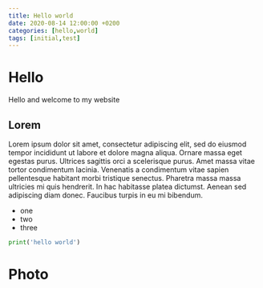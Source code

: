 ```yaml
---
title: Hello world
date: 2020-08-14 12:00:00 +0200
categories: [hello,world]
tags: [initial,test]
---
```


# Hello

Hello and welcome to my website


## Lorem

Lorem ipsum dolor sit amet, consectetur adipiscing elit, sed do eiusmod tempor incididunt ut labore et dolore magna aliqua. Ornare massa eget egestas purus. Ultrices sagittis orci a scelerisque purus. Amet massa vitae tortor condimentum lacinia. Venenatis a condimentum vitae sapien pellentesque habitant morbi tristique senectus. Pharetra massa massa ultricies mi quis hendrerit. In hac habitasse platea dictumst. Aenean sed adipiscing diam donec. Faucibus turpis in eu mi bibendum.

* one
* two
* three

```python
print('hello world')
```

# Photo
